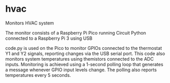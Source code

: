 # hvac
Monitors HVAC system

The monitor consists of a Raspberry Pi Pico running Circuit Python connected to a Raspberry Pi 3 using USB

code.py is used on the Pico to monitor GPIOs connected to the thermostat Y1 and Y2 signals, reporting changes via the USB serial port.
This code also monitors system temperatures using themistors connected to the ADC inputs.
Monitoring is achieved using a 1-second polling loop that generates a message whenever GPIO input levels change. The polling also reports temperatures every 5 seconds.

